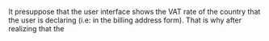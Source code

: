 It presuppose that the user interface shows the VAT rate of the country that the user is declaring (i.e: in the billing address form). That is why after realizing that the 
